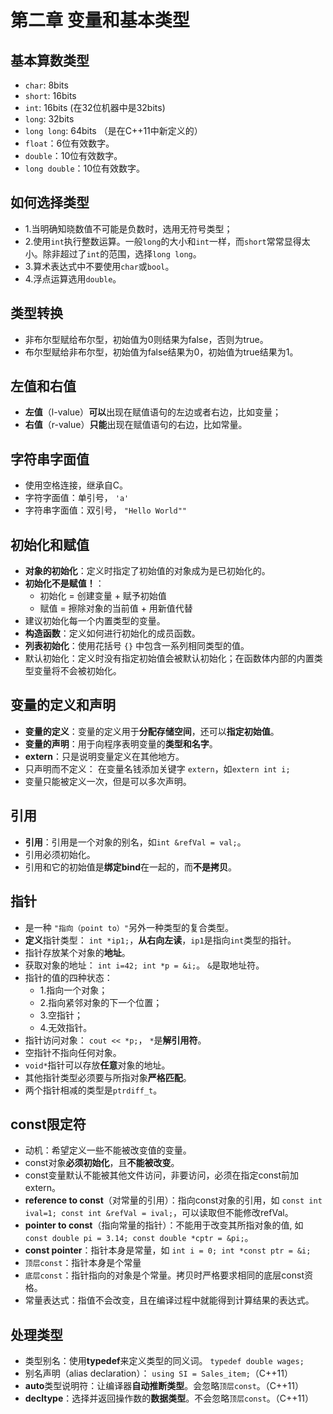 # 第二章 变量和基本类型

## 基本算数类型

- `char`: 8bits
- `short`: 16bits
- `int`: 16bits (在32位机器中是32bits)
- `long`: 32bits
- `long long`: 64bits （是在C++11中新定义的）
- `float`：6位有效数字。
- `double`：10位有效数字。
- `long double`：10位有效数字。

## 如何选择类型

- 1.当明确知晓数值不可能是负数时，选用无符号类型；
- 2.使用`int`执行整数运算。一般`long`的大小和`int`一样，而`short`常常显得太小。除非超过了`int`的范围，选择`long long`。
- 3.算术表达式中不要使用`char`或`bool`。
- 4.浮点运算选用`double`。

## 类型转换

- 非布尔型赋给布尔型，初始值为0则结果为false，否则为true。
- 布尔型赋给非布尔型，初始值为false结果为0，初始值为true结果为1。

## 左值和右值

- **左值**（l-value）**可以**出现在赋值语句的左边或者右边，比如变量；
- **右值**（r-value）**只能**出现在赋值语句的右边，比如常量。

## 字符串字面值

- 使用空格连接，继承自C。
- 字符字面值：单引号， `'a'`
- 字符串字面值：双引号， `"Hello World""`

## 初始化和赋值

- **对象的初始化**：定义时指定了初始值的对象成为是已初始化的。
- **初始化不是赋值！**：
  - 初始化 = 创建变量 + 赋予初始值
  - 赋值 = 擦除对象的当前值 + 用新值代替
- 建议初始化每一个内置类型的变量。
- **构造函数**：定义如何进行初始化的成员函数。
- **列表初始化**：使用花括号 `{}` 中包含一系列相同类型的值。
- 默认初始化：定义时没有指定初始值会被默认初始化；在函数体内部的内置类型变量将不会被初始化。

## 变量的定义和声明

- **变量的定义**：变量的定义用于**分配存储空间**，还可以**指定初始值**。
- **变量的声明**：用于向程序表明变量的**类型和名字**。
- **extern**：只是说明变量定义在其他地方。
- 只声明而不定义： 在变量名钱添加关键字 `extern`，如`extern int i;`
- 变量只能被定义一次，但是可以多次声明。

## 引用

- **引用**：引用是一个对象的别名，如`int &refVal = val;`。
- 引用必须初始化。
- 引用和它的初始值是**绑定bind**在一起的，而**不是拷贝**。

## 指针

- 是一种 `"指向（point to）"`另外一种类型的复合类型。
- **定义**指针类型： `int *ip1;`，**从右向左读**，`ip1`是指向`int`类型的指针。
- 指针存放某个对象的**地址**。
- 获取对象的地址： `int i=42; int *p = &i;`。 `&`是取地址符。
- 指针的值的四种状态：
  - 1.指向一个对象；
  - 2.指向紧邻对象的下一个位置；
  - 3.空指针；
  - 4.无效指针。
- 指针访问对象： `cout << *p;`， `*`是**解引用符**。
- 空指针不指向任何对象。
- `void*`指针可以存放**任意**对象的地址。
- 其他指针类型必须要与所指对象**严格匹配**。
- 两个指针相减的类型是`ptrdiff_t`。

## const限定符

- 动机：希望定义一些不能被改变值的变量。
- const对象**必须初始化**，且**不能被改变**。
- const变量默认不能被其他文件访问，非要访问，必须在指定const前加extern。
- **reference to const**（对常量的引用）：指向const对象的引用，如 `const int ival=1; const int &refVal = ival;`，可以读取但不能修改refVal。
- **pointer to const**（指向常量的指针）：不能用于改变其所指对象的值, 如 `const double pi = 3.14; const double *cptr = &pi;`。
- **const pointer**：指针本身是常量，如 `int i = 0; int *const ptr = &i;`
- `顶层const`：指针本身是个常量
- `底层const`：指针指向的对象是个常量。拷贝时严格要求相同的底层const资格。
- 常量表达式：指值不会改变，且在编译过程中就能得到计算结果的表达式。

## 处理类型

- 类型别名：使用**typedef**来定义类型的同义词。 `typedef double wages;`
- 别名声明（alias declaration）： `using SI = Sales_item;`（C++11）
- **auto**类型说明符：让编译器**自动推断类型**。会忽略`顶层const`。（C++11）
- **decltype**：选择并返回操作数的**数据类型**。不会忽略`顶层const`。（C++11）
